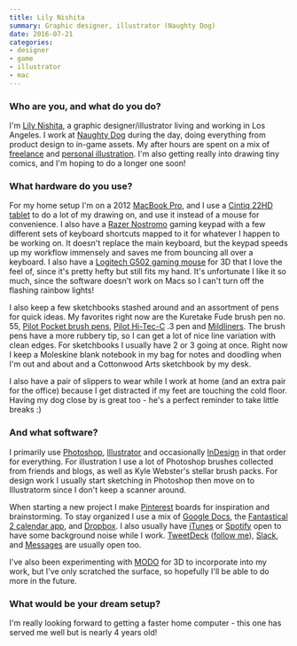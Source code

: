 ```yaml
---
title: Lily Nishita
summary: Graphic designer, illustrator (Naughty Dog)
date: 2016-07-21
categories:
- designer
- game
- illustrator
- mac
---
```


### Who are you, and what do you do?

I'm [Lily Nishita](http://lilynishita.com "Lily's website."), a graphic designer/illustrator living and working in Los Angeles. I work at [Naughty Dog](http://www.naughtydog.com/ "A video game company.") during the day, doing everything from product design to in-game assets. My after hours are spent on a mix of [freelance](http://lilynishita.com/#/idle-weekend/ "An example of Lily's freelance art.") and [personal illustration](http://lilynishita.com/#/personal-illustration/ "Examples of Lily's illustrations."). I'm also getting really into drawing tiny comics, and I'm hoping to do a longer one soon!

### What hardware do you use?

For my home setup I'm on a 2012 [MacBook Pro][macbook-pro], and I use a [Cintiq 22HD tablet][cintiq] to do a lot of my drawing on, and use it instead of a mouse for convenience. I also have a [Razer Nostromo][nostromo] gaming keypad with a few different sets of keyboard shortcuts mapped to it for whatever I happen to be working on. It doesn't replace the main keyboard, but the keypad speeds up my workflow immensely and saves me from bouncing all over a keyboard. I also have a [Logitech G502 gaming mouse][g502] for 3D that I love the feel of, since it's pretty hefty but still fits my hand. It's unfortunate I like it so much, since the software doesn't work on Macs so I can't turn off the flashing rainbow lights!

I also keep a few sketchbooks stashed around and an assortment of pens for quick ideas. My favorites right now are the Kuretake Fude brush pen no. 55, [Pilot Pocket brush pens][pocket-brush-pen], [Pilot Hi-Tec-C][hi-tec-c] .3 pen and [Mildliners][mildliner]. The brush pens have a more rubbery tip, so I can get a lot of nice line variation with clean edges. For sketchbooks I usually have 2 or 3 going at once. Right now I keep a Moleskine blank notebook in my bag for notes and doodling when I'm out and about and a Cottonwood Arts sketchbook by my desk.

I also have a pair of slippers to wear while I work at home (and an extra pair for the office) because I get distracted if my feet are touching the cold floor. Having my dog close by is great too - he's a perfect reminder to take little breaks :)

### And what software?

I primarily use [Photoshop][], [Illustrator][] and occasionally [InDesign][] in that order for everything. For illustration I use a lot of Photoshop brushes collected from friends and blogs, as well as Kyle Webster's stellar brush packs. For design work I usually start sketching in Photoshop then move on to Illustratorm since I don't keep a scanner around.

When starting a new project I make [Pinterest][] boards for inspiration and brainstorming. To stay organized I use a mix of [Google Docs][google-docs], the [Fantastical 2 calendar app][fantastical], and [Dropbox][]. I also usually have [iTunes][] or [Spotify][] open to have some background noise while I work. [TweetDeck][] ([follow me](https://twitter.com/lazerlily "Lily's Twitter account.")), [Slack][], and [Messages][] are usually open too.

I've also been experimenting with [MODO][] for 3D to incorporate into my work, but I've only scratched the surface, so hopefully I'll be able to do more in the future.

### What would be your dream setup?

I'm really looking forward to getting a faster home computer - this one has served me well but is nearly 4 years old!

[cintiq]: https://www.wacom.com/en-us/us/cintiq "A computer screen you can draw on."
[dropbox]: https://www.dropbox.com/ "Online syncing and storage."
[fantastical]: https://flexibits.com/fantastical "A calendaring app for the Mac."
[g502]: https://support.logitech.com/en_us/product/g502-proteus-core-tunable-gaming-mouse/ "A gaming mouse."
[google-docs]: https://en.wikipedia.org/wiki/Google_Docs "A web-based office suite."
[hi-tec-c]: http://web.archive.org/web/20190506063359/https://www.amazon.com/Pilot-Hi-Tec-C-Gel-Basic-Colors/dp/B001GR4CQO "A pen."
[illustrator]: https://www.adobe.com/products/illustrator.html "A vector graphics editor."
[indesign]: https://www.adobe.com/products/indesign.html "A desktop/web publishing application."
[itunes]: https://www.apple.com/itunes/ "A jukebox application and online store."
[macbook-pro]: https://www.apple.com/macbook-pro/ "A laptop."
[messages]: https://en.wikipedia.org/wiki/Messages_(application) "A chat client for Mac."
[mildliner]: https://www.zebrapen.com/pages/discover-mildliner "A softer highlighter pen."
[modo]: https://www.foundry.com/products/modo "3D modelling and sculpting software."
[nostromo]: https://www.razer.com:443/gaming-keyboards-keypads/razer-nostromo "A gaming controller/keyboard."
[photoshop]: https://www.adobe.com/products/photoshop.html "A bitmap image editor."
[pinterest]: https://www.pinterest.com/ "An online 'pinboard' service."
[pocket-brush-pen]: http://web.archive.org/web/20181003011139/http://www.pentel.com:80/store/pentel-pocket-brush-pen "A pen."
[slack]: https://slack.com/intl/ja-jp/ "A collaboration service."
[spotify]: https://open.spotify.com/__noul__?pfhp=2c2ccb58-8a92-4713-a1c0-8b43b3090b49 "A music streaming service."
[tweetdeck]: https://about.twitter.com/en/products/tweetdeck "A multi-column Twitter client."
